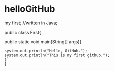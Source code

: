 helloGitHub
===========

my first;
//written in Java;

public class First{

public static void main(String[] args){

    system.out.println("Hello, GitHub.");
    system.out.println("This is my first github.");
    }
    }
